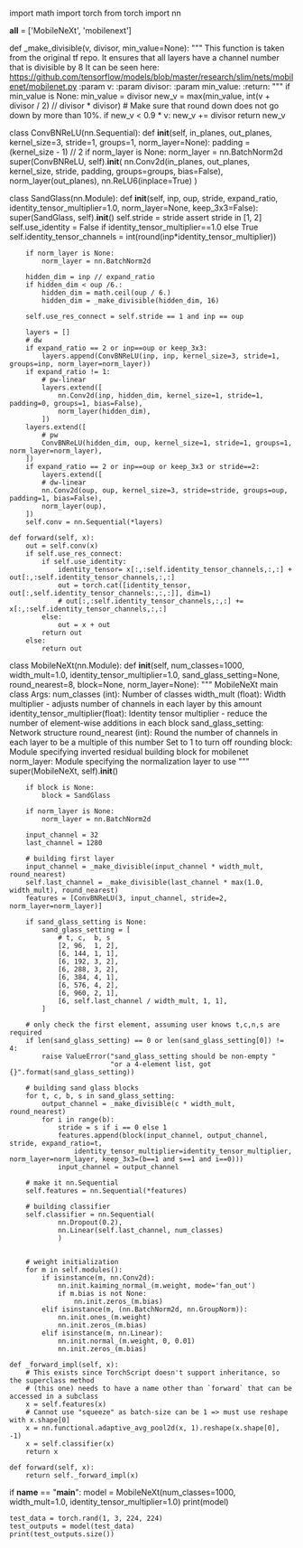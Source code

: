 

<!--
 * @version:
 * @Author:  StevenJokess https://github.com/StevenJokess
 * @Date: 2020-12-07 19:26:50
 * @LastEditors:  StevenJokess https://github.com/StevenJokess
 * @LastEditTime: 2020-12-29 21:51:34
 * @Description:
 * @TODO::
 * @Reference:https://github.com/RangiLyu/mobilenext/blob/master/mobilenext.py
-->

import math
import torch
from torch import nn


__all__ = ['MobileNeXt', 'mobilenext']



def _make_divisible(v, divisor, min_value=None):
    """
    This function is taken from the original tf repo.
    It ensures that all layers have a channel number that is divisible by 8
    It can be seen here:
    https://github.com/tensorflow/models/blob/master/research/slim/nets/mobilenet/mobilenet.py
    :param v:
    :param divisor:
    :param min_value:
    :return:
    """
    if min_value is None:
        min_value = divisor
    new_v = max(min_value, int(v + divisor / 2) // divisor * divisor)
    # Make sure that round down does not go down by more than 10%.
    if new_v < 0.9 * v:
        new_v += divisor
    return new_v


class ConvBNReLU(nn.Sequential):
    def __init__(self, in_planes, out_planes, kernel_size=3, stride=1, groups=1, norm_layer=None):
        padding = (kernel_size - 1) // 2
        if norm_layer is None:
            norm_layer = nn.BatchNorm2d
        super(ConvBNReLU, self).__init__(
            nn.Conv2d(in_planes, out_planes, kernel_size, stride, padding, groups=groups, bias=False),
            norm_layer(out_planes),
            nn.ReLU6(inplace=True)
        )


class SandGlass(nn.Module):
    def __init__(self, inp, oup, stride, expand_ratio, identity_tensor_multiplier=1.0, norm_layer=None, keep_3x3=False):
        super(SandGlass, self).__init__()
        self.stride = stride
        assert stride in [1, 2]
        self.use_identity = False if identity_tensor_multiplier==1.0 else True
        self.identity_tensor_channels = int(round(inp*identity_tensor_multiplier))

        if norm_layer is None:
            norm_layer = nn.BatchNorm2d

        hidden_dim = inp // expand_ratio
        if hidden_dim < oup /6.:
            hidden_dim = math.ceil(oup / 6.)
            hidden_dim = _make_divisible(hidden_dim, 16)

        self.use_res_connect = self.stride == 1 and inp == oup

        layers = []
        # dw
        if expand_ratio == 2 or inp==oup or keep_3x3:
            layers.append(ConvBNReLU(inp, inp, kernel_size=3, stride=1, groups=inp, norm_layer=norm_layer))
        if expand_ratio != 1:
            # pw-linear
            layers.extend([
                nn.Conv2d(inp, hidden_dim, kernel_size=1, stride=1, padding=0, groups=1, bias=False),
                norm_layer(hidden_dim),
            ])
        layers.extend([
            # pw
            ConvBNReLU(hidden_dim, oup, kernel_size=1, stride=1, groups=1, norm_layer=norm_layer),
        ])
        if expand_ratio == 2 or inp==oup or keep_3x3 or stride==2:
            layers.extend([
            # dw-linear
            nn.Conv2d(oup, oup, kernel_size=3, stride=stride, groups=oup, padding=1, bias=False),
            norm_layer(oup),
        ])
        self.conv = nn.Sequential(*layers)

    def forward(self, x):
        out = self.conv(x)
        if self.use_res_connect:
            if self.use_identity:
                identity_tensor= x[:,:self.identity_tensor_channels,:,:] + out[:,:self.identity_tensor_channels,:,:]
                out = torch.cat([identity_tensor, out[:,self.identity_tensor_channels:,:,:]], dim=1)
                # out[:,:self.identity_tensor_channels,:,:] += x[:,:self.identity_tensor_channels,:,:]
            else:
                out = x + out
            return out
        else:
            return out


class MobileNeXt(nn.Module):
    def __init__(self,
                 num_classes=1000,
                 width_mult=1.0,
                 identity_tensor_multiplier=1.0,
                 sand_glass_setting=None,
                 round_nearest=8,
                 block=None,
                 norm_layer=None):
        """
        MobileNeXt main class
        Args:
            num_classes (int): Number of classes
            width_mult (float): Width multiplier - adjusts number of channels in each layer by this amount
            identity_tensor_multiplier(float): Identity tensor multiplier - reduce the number of element-wise additions in each block
            sand_glass_setting: Network structure
            round_nearest (int): Round the number of channels in each layer to be a multiple of this number
            Set to 1 to turn off rounding
            block: Module specifying inverted residual building block for mobilenet
            norm_layer: Module specifying the normalization layer to use
        """
        super(MobileNeXt, self).__init__()

        if block is None:
            block = SandGlass

        if norm_layer is None:
            norm_layer = nn.BatchNorm2d

        input_channel = 32
        last_channel = 1280

        # building first layer
        input_channel = _make_divisible(input_channel * width_mult, round_nearest)
        self.last_channel = _make_divisible(last_channel * max(1.0, width_mult), round_nearest)
        features = [ConvBNReLU(3, input_channel, stride=2, norm_layer=norm_layer)]

        if sand_glass_setting is None:
            sand_glass_setting = [
                # t, c,  b, s
                [2, 96,  1, 2],
                [6, 144, 1, 1],
                [6, 192, 3, 2],
                [6, 288, 3, 2],
                [6, 384, 4, 1],
                [6, 576, 4, 2],
                [6, 960, 2, 1],
                [6, self.last_channel / width_mult, 1, 1],
            ]

        # only check the first element, assuming user knows t,c,n,s are required
        if len(sand_glass_setting) == 0 or len(sand_glass_setting[0]) != 4:
            raise ValueError("sand_glass_setting should be non-empty "
                             "or a 4-element list, got {}".format(sand_glass_setting))

        # building sand glass blocks
        for t, c, b, s in sand_glass_setting:
            output_channel = _make_divisible(c * width_mult, round_nearest)
            for i in range(b):
                stride = s if i == 0 else 1
                features.append(block(input_channel, output_channel, stride, expand_ratio=t,
                    identity_tensor_multiplier=identity_tensor_multiplier, norm_layer=norm_layer, keep_3x3=(b==1 and s==1 and i==0)))
                input_channel = output_channel

        # make it nn.Sequential
        self.features = nn.Sequential(*features)

        # building classifier
        self.classifier = nn.Sequential(
                nn.Dropout(0.2),
                nn.Linear(self.last_channel, num_classes)
                )


        # weight initialization
        for m in self.modules():
            if isinstance(m, nn.Conv2d):
                nn.init.kaiming_normal_(m.weight, mode='fan_out')
                if m.bias is not None:
                    nn.init.zeros_(m.bias)
            elif isinstance(m, (nn.BatchNorm2d, nn.GroupNorm)):
                nn.init.ones_(m.weight)
                nn.init.zeros_(m.bias)
            elif isinstance(m, nn.Linear):
                nn.init.normal_(m.weight, 0, 0.01)
                nn.init.zeros_(m.bias)

    def _forward_impl(self, x):
        # This exists since TorchScript doesn't support inheritance, so the superclass method
        # (this one) needs to have a name other than `forward` that can be accessed in a subclass
        x = self.features(x)
        # Cannot use "squeeze" as batch-size can be 1 => must use reshape with x.shape[0]
        x = nn.functional.adaptive_avg_pool2d(x, 1).reshape(x.shape[0], -1)
        x = self.classifier(x)
        return x

    def forward(self, x):
        return self._forward_impl(x)


if __name__ == "__main__":
    model = MobileNeXt(num_classes=1000, width_mult=1.0, identity_tensor_multiplier=1.0)
    print(model)

    test_data = torch.rand(1, 3, 224, 224)
    test_outputs = model(test_data)
    print(test_outputs.size())
